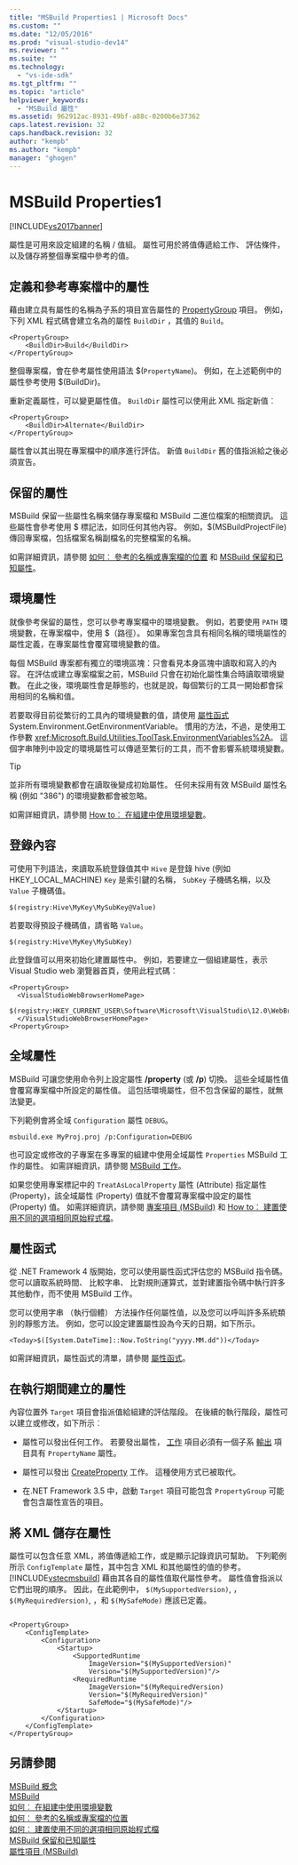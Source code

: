 ```yaml
---
title: "MSBuild Properties1 | Microsoft Docs"
ms.custom: ""
ms.date: "12/05/2016"
ms.prod: "visual-studio-dev14"
ms.reviewer: ""
ms.suite: ""
ms.technology: 
  - "vs-ide-sdk"
ms.tgt_pltfrm: ""
ms.topic: "article"
helpviewer_keywords: 
  - "MSBuild 屬性"
ms.assetid: 962912ac-8931-49bf-a88c-0200b6e37362
caps.latest.revision: 32
caps.handback.revision: 32
author: "kempb"
ms.author: "kempb"
manager: "ghogen"
---
```

# MSBuild Properties1
[!INCLUDE[vs2017banner](../code-quality/includes/vs2017banner.md)]

屬性是可用來設定組建的名稱 / 值組。 屬性可用於將值傳遞給工作、 評估條件，以及儲存將整個專案檔中參考的值。  
  
## <a name="defining-and-referencing-properties-in-a-project-file"></a>定義和參考專案檔中的屬性  
 藉由建立具有屬性的名稱為子系的項目宣告屬性的 [PropertyGroup](../msbuild/propertygroup-element-msbuild.md) 項目。 例如，下列 XML 程式碼會建立名為的屬性 `BuildDir` ，其值的 `Build`。  
  
```  
<PropertyGroup>  
    <BuildDir>Build</BuildDir>  
</PropertyGroup>  
```  
  
 整個專案檔，會在參考屬性使用語法 $(`PropertyName`)。 例如，在上述範例中的屬性參考使用 $(BuildDir)。  
  
 重新定義屬性，可以變更屬性值。  `BuildDir` 屬性可以使用此 XML 指定新值︰  
  
```  
<PropertyGroup>  
    <BuildDir>Alternate</BuildDir>  
</PropertyGroup>  
```  
  
 屬性會以其出現在專案檔中的順序進行評估。 新值 `BuildDir` 舊的值指派給之後必須宣告。  
  
## <a name="reserved-properties"></a>保留的屬性  
 MSBuild 保留一些屬性名稱來儲存專案檔和 MSBuild 二進位檔案的相關資訊。 這些屬性會參考使用 $ 標記法，如同任何其他內容。 例如，$(MSBuildProjectFile) 傳回專案檔，包括檔案名稱副檔名的完整檔案的名稱。  
  
 如需詳細資訊，請參閱 [如何︰ 參考的名稱或專案檔的位置](../Topic/How%20to:%20Reference%20the%20Name%20or%20Location%20of%20the%20Project%20File.md) 和 [MSBuild 保留和已知屬性](../msbuild/msbuild-reserved-and-well-known-properties.md)。  
  
## <a name="environment-properties"></a>環境屬性  
 就像參考保留的屬性，您可以參考專案檔中的環境變數。 例如，若要使用 `PATH` 環境變數，在專案檔中，使用 $（路徑）。 如果專案包含具有相同名稱的環境屬性的屬性定義，在專案屬性會覆寫環境變數的值。  
  
 每個 MSBuild 專案都有獨立的環境區塊：只會看見本身區塊中讀取和寫入的內容。  在評估或建立專案檔案之前，MSBuild 只會在初始化屬性集合時讀取環境變數。 在此之後，環境屬性會是靜態的，也就是說，每個繁衍的工具一開始都會採用相同的名稱和值。  
  
 若要取得目前從繁衍的工具內的環境變數的值，請使用 [屬性函式](../msbuild/property-functions.md) System.Environment.GetEnvironmentVariable。 慣用的方法，不過，是使用工作參數 <xref:Microsoft.Build.Utilities.ToolTask.EnvironmentVariables%2A>。 這個字串陣列中設定的環境屬性可以傳遞至繁衍的工具，而不會影響系統環境變數。  
  
> [!TIP]
>  並非所有環境變數都會在讀取後變成初始屬性。 任何未採用有效 MSBuild 屬性名稱 (例如 "386") 的環境變數都會被忽略。  
  
 如需詳細資訊，請參閱 [How to︰ 在組建中使用環境變數](../Topic/How%20to:%20Use%20Environment%20Variables%20in%20a%20Build.md)。  
  
## <a name="registry-properties"></a>登錄內容  
 可使用下列語法，來讀取系統登錄值其中 `Hive` 是登錄 hive (例如 HKEY_LOCAL_MACHINE) `Key` 是索引鍵的名稱， `SubKey` 子機碼名稱，以及 `Value` 子機碼值。  
  
```  
$(registry:Hive\MyKey\MySubKey@Value)  
```  
  
 若要取得預設子機碼值，請省略 `Value`。  
  
```  
$(registry:Hive\MyKey\MySubKey)  
```  
  
 此登錄值可以用來初始化建置屬性中。 例如，若要建立一個組建屬性，表示 Visual Studio web 瀏覽器首頁，使用此程式碼︰  
  
```  
<PropertyGroup>  
  <VisualStudioWebBrowserHomePage>  
    $(registry:HKEY_CURRENT_USER\Software\Microsoft\VisualStudio\12.0\WebBrowser@HomePage)  
  </VisualStudioWebBrowserHomePage>  
<PropertyGroup>  
```  
  
## <a name="global-properties"></a>全域屬性  
 MSBuild 可讓您使用命令列上設定屬性 **/property** (或 **/p**) 切換。 這些全域屬性值會覆寫專案檔中所設定的屬性值。 這包括環境屬性，但不包含保留的屬性，就無法變更。  
  
 下列範例會將全域 `Configuration` 屬性 `DEBUG`。  
  
```  
msbuild.exe MyProj.proj /p:Configuration=DEBUG  
```  
  
 也可設定或修改的子專案在多專案的組建中使用全域屬性 `Properties` MSBuild 工作的屬性。 如需詳細資訊，請參閱 [MSBuild 工作](../msbuild/msbuild-task.md)。  
  
 如果您使用專案標記中的 `TreatAsLocalProperty` 屬性 (Attribute) 指定屬性 (Property)，該全域屬性 (Property) 值就不會覆寫專案檔中設定的屬性 (Property) 值。 如需詳細資訊，請參閱 [專案項目 (MSBuild)](../msbuild/project-element-msbuild.md) 和 [How to︰ 建置使用不同的選項相同原始程式檔](../msbuild/how-to-build-the-same-source-files-with-different-options.md)。  
  
## <a name="property-functions"></a>屬性函式  
 從 .NET Framework 4 版開始，您可以使用屬性函式評估您的 MSBuild 指令碼。 您可以讀取系統時間、 比較字串、 比對規則運算式，並對建置指令碼中執行許多其他動作，而不使用 MSBuild 工作。  
  
 您可以使用字串 （執行個體） 方法操作任何屬性值，以及您可以呼叫許多系統類別的靜態方法。 例如，您可以設定建置屬性設為今天的日期，如下所示。  
  
```  
<Today>$([System.DateTime]::Now.ToString("yyyy.MM.dd"))</Today>  
```  
  
 如需詳細資訊，屬性函式的清單，請參閱 [屬性函式](../msbuild/property-functions.md)。  
  
## <a name="creating-properties-during-execution"></a>在執行期間建立的屬性  
 內容位置外 `Target` 項目會指派值給組建的評估階段。 在後續的執行階段，屬性可以建立或修改，如下所示︰  
  
-   屬性可以發出任何工作。 若要發出屬性， [工作](../msbuild/task-element-msbuild.md) 項目必須有一個子系 [輸出](../msbuild/output-element-msbuild.md) 項目具有 `PropertyName` 屬性。  
  
-   屬性可以發出 [CreateProperty](../msbuild/createproperty-task.md) 工作。 這種使用方式已被取代。  
  
-   在.NET Framework 3.5 中，啟動 `Target` 項目可能包含 `PropertyGroup` 可能會包含屬性宣告的項目。  
  
## <a name="storing-xml-in-properties"></a>將 XML 儲存在屬性  
 屬性可以包含任意 XML，將值傳遞給工作，或是顯示記錄資訊可幫助。 下列範例所示 `ConfigTemplate` 屬性，其中包含 XML 和其他屬性的值的參考。 [!INCLUDE[vstecmsbuild](../extensibility/internals/includes/vstecmsbuild_md.md)] 藉由其各自的屬性值取代屬性參考。 屬性值會指派以它們出現的順序。 因此，在此範例中， `$(MySupportedVersion)`, ，`$(MyRequiredVersion)`, ，和 `$(MySafeMode)` 應該已定義。  
  
```  
  
<PropertyGroup>  
    <ConfigTemplate>  
        <Configuration>  
            <Startup>  
                <SupportedRuntime  
                    ImageVersion="$(MySupportedVersion)"  
                    Version="$(MySupportedVersion)"/>  
                <RequiredRuntime  
                    ImageVersion="$(MyRequiredVersion)  
                    Version="$(MyRequiredVersion)"  
                    SafeMode="$(MySafeMode)"/>  
            </Startup>  
        </Configuration>  
    </ConfigTemplate>  
</PropertyGroup>  
```  
  
## <a name="see-also"></a>另請參閱  
 [MSBuild 概念](../msbuild/msbuild-concepts.md)  
 [MSBuild](../msbuild/msbuild1.md)  
 [如何︰ 在組建中使用環境變數](../Topic/How%20to:%20Use%20Environment%20Variables%20in%20a%20Build.md)   
 [如何︰ 參考的名稱或專案檔的位置](../Topic/How%20to:%20Reference%20the%20Name%20or%20Location%20of%20the%20Project%20File.md)   
 [如何︰ 建置使用不同的選項相同原始程式檔](../msbuild/how-to-build-the-same-source-files-with-different-options.md)   
 [MSBuild 保留和已知屬性](../msbuild/msbuild-reserved-and-well-known-properties.md)   
 [屬性項目 (MSBuild)](../msbuild/property-element-msbuild.md)